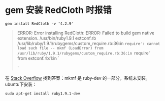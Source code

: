 # gem 安装 RedCloth 时报错

	gem install RedCloth -v '4.2.9'

>ERROR:  Error installing RedCloth:
>	ERROR: Failed to build gem native extension.
>        /usr/bin/ruby1.9.1 extconf.rb
>/usr/lib/ruby/1.9.1/rubygems/custom_require.rb:36:in `require': cannot load such file -- mkmf (LoadError)
>	from /usr/lib/ruby/1.9.1/rubygems/custom_require.rb:36:in `require'
>	from extconf.rb:1:in `<main>'


在 [Stack Overflow][1] 找到答案：mkmf 是 ruby-dev 的一部分，系统未安装。ubuntu下安装：

	sudo apt-get install ruby1.9.1-dev



[1]: http://stackoverflow.com/questions/12731904/rails-installation-failed-on-ubuntu-with-cannot-load-such-file-mkmf